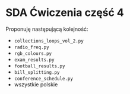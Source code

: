 # SDA Ćwiczenia część 4

Proponuję następującą kolejność:

* `collections_loops_vol_2.py` 
*  `radio_freq.py`
*  `rgb_colours.py`
*  `exam_results.py`
*  `football_results.py`
*  `bill_splitting.py`
*  `conference_schedule.py`
* wszystkie polskie
